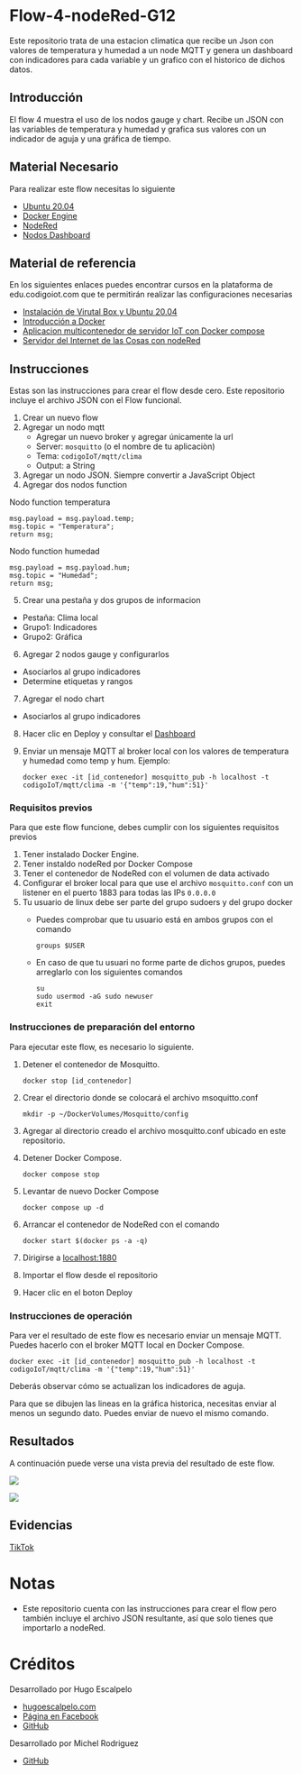 # Flow-4-nodeRed-G12
Este repositorio trata de una estacion climatica que recibe un Json con valores de temperatura y humedad a un node MQTT y genera un dashboard con indicadores para cada variable y un grafico con el historico de dichos datos.

## Introducción

El flow 4 muestra el uso de los nodos gauge y chart. Recibe un JSON con las variables de temperatura y humedad y grafica sus valores con un indicador de aguja y una gráfica de tiempo.

## Material Necesario

Para realizar este flow necesitas lo siguiente

- [Ubuntu 20.04](https://releases.ubuntu.com/20.04/)
- [Docker Engine](https://docs.docker.com/engine/install/ubuntu/#install-using-the-convenience-script)
- [NodeRed](https://nodered.org/docs/getting-started/local)
- [Nodos Dashboard](https://flows.nodered.org/node/node-red-dashboard)

## Material de referencia

En los siguientes enlaces puedes encontrar cursos en la plataforma de edu.codigoiot.com que te permitirán realizar las configuraciones necesarias

- [Instalación de Virutal Box y Ubuntu 20.04](https://edu.codigoiot.com/course/view.php?id=812)
- [Introducción a Docker](https://edu.codigoiot.com/course/view.php?id=996)
- [Aplicacion multicontenedor de servidor IoT con Docker compose](https://edu.codigoiot.com/mod/lesson/view.php?id=3889&pageid=3804&startlastseen=no)
- [Servidor del Internet de las Cosas con nodeRed](https://edu.codigoiot.com/course/view.php?id=997)


## Instrucciones

Estas son las instrucciones para crear el flow desde cero. Este repositorio incluye el archivo JSON con el Flow funcional.

1. Crear un nuevo flow
2. Agregar un nodo mqtt
	- Agregar un nuevo broker y agregar únicamente la url
	- Server: ```mosquitto``` (o el nombre de tu aplicaciòn)
	- Tema: ```codigoIoT/mqtt/clima```
	- Output: a String
3. Agregar un nodo JSON. Siempre convertir a JavaScript Object
4. Agregar dos nodos function

Nodo function temperatura

```
msg.payload = msg.payload.temp;
msg.topic = "Temperatura";
return msg;
```
Nodo function humedad

```
msg.payload = msg.payload.hum;
msg.topic = "Humedad";
return msg;
```

5. Crear una pestaña y dos grupos de informacion
- Pestaña: Clima local
- Grupo1: Indicadores
- Grupo2: Gráfica
6. Agregar 2 nodos gauge y configurarlos
- Asociarlos al grupo indicadores
- Determine etiquetas y rangos
7. Agregar el nodo chart
- Asociarlos al grupo indicadores
8. Hacer clic en Deploy y consultar el [Dashboard](http://localhost:1880/ui)
9. Enviar un mensaje MQTT al broker local con los valores de temperatura y humedad como temp y hum. Ejemplo:

    ```
    docker exec -it [id_contenedor] mosquitto_pub -h localhost -t codigoIoT/mqtt/clima -m '{"temp":19,"hum":51}'
    ```

### Requisitos previos

Para que este flow funcione, debes cumplir con los siguientes requisitos previos
1. Tener instalado Docker Engine.
2. Tener instaldo nodeRed por Docker Compose
3. Tener el contenedor de NodeRed con el volumen de data activado
4. Configurar el broker local para que use el archivo ```mosquitto.conf``` con un listener en el puerto 1883 para todas las IPs ```0.0.0.0```
5. Tu usuario de linux debe ser parte del grupo sudoers y del grupo docker
    - Puedes comprobar que tu usuario está en ambos grupos con el comando 
    
        ```
        groups $USER
        ```

    - En caso de que tu usuari no forme parte de dichos grupos, puedes arreglarlo con los siguientes comandos
        ``` 
        su
        sudo usermod -aG sudo newuser
        exit
        ```
### Instrucciones de preparación del entorno

Para ejecutar este flow, es necesario lo siguiente.
1. Detener el contenedor de Mosquitto.

    ```
    docker stop [id_contenedor]
    ```

2. Crear el directorio donde se colocará el archivo msoquitto.conf

    ```
    mkdir -p ~/DockerVolumes/Mosquitto/config
    ```

3. Agregar al directorio creado el archivo mosquitto.conf ubicado en este repositorio.
4. Detener Docker Compose.

    ```
    docker compose stop
    ```
5. Levantar de nuevo Docker Compose

    ```
    docker compose up -d
    ```

6. Arrancar el contenedor de NodeRed con el comando
        
    ```
    docker start $(docker ps -a -q)
    ```

2. Dirigirse a [localhost:1880](http://localhost:1880/)
3. Importar el flow desde el repositorio
4. Hacer clic en el boton Deploy

### Instrucciones de operación

Para ver el resultado de este flow es necesario enviar un mensaje MQTT. Puedes hacerlo con el broker MQTT local en Docker Compose.

```
docker exec -it [id_contenedor] mosquitto_pub -h localhost -t codigoIoT/mqtt/clima -m '{"temp":19,"hum":51}'
```

Deberás observar cómo se actualizan los indicadores de aguja. 

Para que se dibujen las lineas en la gráfica historica, necesitas enviar al menos un segundo dato. Puedes enviar de nuevo el mismo comando.

## Resultados

A continuación puede verse una vista previa del resultado de este flow.

![](https://github.com/hugoescalpelo/flow4-nodeRed-docker-compose/blob/main/imagenes/Screenshot%20from%202023-05-25%2001-12-03.png)

![](https://github.com/hugoescalpelo/flow4-nodeRed-docker-compose/blob/main/imagenes/Screenshot%20from%202023-05-25%2001-12-32.png)



## Evidencias

 [TikTok](https://www.tiktok.com/@hugoescalpelo/video/7236974959220755717)



# Notas
- Este repositorio cuenta con las instrucciones para crear el flow pero también incluye el archivo JSON resultante, así que solo tienes que importarlo a nodeRed.

# Créditos

Desarrollado por Hugo Escalpelo
- [hugoescalpelo.com](https://hugoescalpelo.com/)
- [Página en Facebook](https://www.facebook.com/Hugo-Escalpelo-Profesional-337708683840136)
- [GitHub](https://github.com/hugoescalpelo)

Desarrollado por Michel Rodriguez
- [GitHub](https://github.com/MichelRodriguez10023695)
